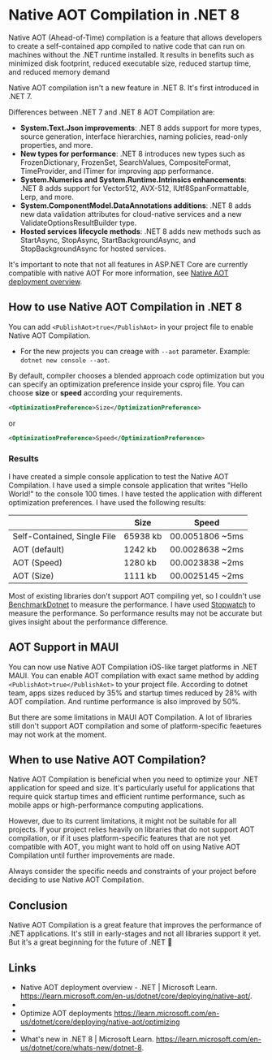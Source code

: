 # Native AOT Compilation in .NET 8
Native AOT (Ahead-of-Time) compilation is a feature that allows developers to create a self-contained app compiled to native code that can run on machines without the .NET runtime installed. It results in benefits such as minimized disk footprint, reduced executable size, reduced startup time, and reduced memory demand

Native AOT compilation isn't a new feature in .NET 8. It's first introduced in .NET 7.


Differences between .NET 7 and .NET 8 AOT Compilation are:


- **System.Text.Json improvements**: .NET 8 adds support for more types, source generation, interface hierarchies, naming policies, read-only properties, and more.
- **New types for performance**: .NET 8 introduces new types such as FrozenDictionary, FrozenSet, SearchValues, CompositeFormat, TimeProvider, and ITimer for improving app performance.
- **System.Numerics and System.Runtime.Intrinsics enhancements**: .NET 8 adds support for Vector512, AVX-512, IUtf8SpanFormattable, Lerp, and more.
- **System.ComponentModel.DataAnnotations additions**: .NET 8 adds new data validation attributes for cloud-native services and a new ValidateOptionsResultBuilder type.
- **Hosted services lifecycle methods**: .NET 8 adds new methods such as StartAsync, StopAsync, StartBackgroundAsync, and StopBackgroundAsync for hosted services.

It's important to note that not all features in ASP.NET Core are currently compatible with native AOT For more information, see [Native AOT deployment overview](https://learn.microsoft.com/en-us/dotnet/core/deploying/native-aot/).

## How to use Native AOT Compilation in .NET 8

You can add `<PublishAot>true</PublishAot>` in your project file to enable Native AOT Compilation.

  - For the new projects you can creage with `--aot` parameter. Example: `dotnet new console --aot`.

By default, compiler chooses a blended approach code optimization but you can specify an optimization preference inside your csproj file. You can choose **size** or **speed** according your requirements.

```xml
<OptimizationPreference>Size</OptimizationPreference>
```

or

```xml
<OptimizationPreference>Speed</OptimizationPreference>
```

### Results

I have created a simple console application to test the Native AOT Compilation. I have used a simple console application that writes "Hello World!" to the console 100 times. I have tested the application with different optimization preferences. I have used the following results:


|       | Size | Speed |
| ---   | ---   | ---   |
| Self-Contained, Single File   |  65938 kb     | 00.0051806  ~5ms   |
| AOT (default)          |   1242 kb     | 00.0028638  ~2ms |
| AOT (Speed)| 1280 kb | 00.0023838  ~2ms |
| AOT (Size) | 1111 kb | 00.0025145  ~2ms |

Most of existing libraries don't support AOT compiling yet, so I couldn't use [BenchmarkDotnet](https://github.com/dotnet/BenchmarkDotNet) to measure the performance. I have used [Stopwatch](https://docs.microsoft.com/en-us/dotnet/api/system.diagnostics.stopwatch?view=net-8.0) to measure the performance. So performance results may not be accurate but gives insight about the performance difference.

## AOT Support in MAUI
You can now use Native AOT Compilation iOS-like target platforms in .NET MAUI. You can enable AOT compilation with exact same method by adding `<PublishAot>true</PublishAot>` to your project file. According to dotnet team, apps sizes reduced by 35% and startup times reduced by 28% with AOT compilation. And runtime performance is also improved by 50%.

But there are some limitations in MAUI AOT Compilation. A lot of libraries still don't support AOT compilation and some of platform-specific feaetures may not work at the moment.

## When to use Native AOT Compilation?

Native AOT Compilation is beneficial when you need to optimize your .NET application for speed and size. It's particularly useful for applications that require quick startup times and efficient runtime performance, such as mobile apps or high-performance computing applications.

However, due to its current limitations, it might not be suitable for all projects. If your project relies heavily on libraries that do not support AOT compilation, or if it uses platform-specific features that are not yet compatible with AOT, you might want to hold off on using Native AOT Compilation until further improvements are made.

Always consider the specific needs and constraints of your project before deciding to use Native AOT Compilation.

## Conclusion

Native AOT Compilation is a great feature that improves the performance of .NET applications. It's still in early-stages and not all libraries support it yet. But it's a great beginning for the future of .NET 🚀


## Links
- Native AOT deployment overview - .NET | Microsoft Learn. https://learn.microsoft.com/en-us/dotnet/core/deploying/native-aot/.
- 
- Optimize AOT deployments https://learn.microsoft.com/en-us/dotnet/core/deploying/native-aot/optimizing
- 
- What's new in .NET 8 | Microsoft Learn. https://learn.microsoft.com/en-us/dotnet/core/whats-new/dotnet-8.

